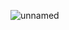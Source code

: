 ![unnamed](https://user-images.githubusercontent.com/106431802/227784167-d12eba46-2d37-4c87-af9b-ca36a1a63075.png)
